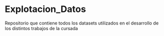 # Explotacion_Datos
Repositorio que contiene todos los datasets utilizados en el desarrollo de los distintos trabajos de la cursada
